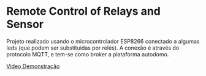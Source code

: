 # Remote Control of Relays and Sensor

Projeto realizado usando o microcontrolador ESP8266 conectado a algumas leds (que podem ser substituidas por relés). A conexão é através do protocolo MQTT, e tem-se como broker a plataforma autodomo.

[Video Demonstração](https://www.linkedin.com/posts/gabrielly-moura_projeto-realizado-usando-o-microcontrolador-activity-6825969542125117440-aUmH)
